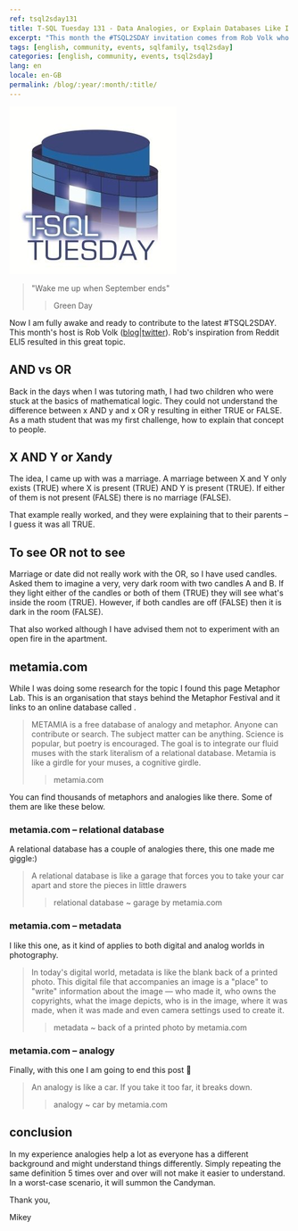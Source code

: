 ```yaml
---
ref: tsql2sday131
title: T-SQL Tuesday 131 - Data Analogies, or Explain Databases Like I'm Five!
excerpt: "This month the #TSQL2SDAY invitation comes from Rob Volk who asks about the analogies we use to explain data concepts."
tags: [english, community, events, sqlfamily, tsql2sday]
categories: [english, community, events, tsql2sday]
lang: en
locale: en-GB
permalink: /blog/:year/:month/:title/
---
```


[![T-SQL Tuesday Logo](/assets/images/t-sql-tuesday-logo.jpg)](https://sqlrblog.wordpress.com/2020/10/05/t-sql-tuesday-131-data-analogies-or-explain-databases-like-im-five/ "T-SQL Tuesday invitation")

> "Wake me up when September ends"
>> Green Day

Now I am fully awake and ready to contribute to the latest #TSQL2SDAY. This month's host is Rob Volk ([blog](https://sqlrblog.wordpress.com/)\|[twitter](https://twitter.com/sql_r)). Rob's inspiration from Reddit ELI5 resulted in this great topic.

## AND vs OR

Back in the days when I was tutoring math, I had two children who were stuck at the basics of mathematical logic. They could not understand the difference between x AND y and x OR y resulting in either TRUE or FALSE. As a math student that was my first challenge, how to explain that concept to people.

## X AND Y or Xandy

The idea, I came up with was a marriage. A marriage between X and Y only exists (TRUE) where X is present (TRUE) AND Y is present (TRUE). If either of them is not present (FALSE) there is no marriage (FALSE).

That example really worked, and they were explaining that to their parents – I guess it was all TRUE.

## To see OR not to see

Marriage or date did not really work with the OR, so I have used candles. Asked them to imagine a very, very dark room with two candles A and B. If they light either of the candles or both of them (TRUE) they will see what's inside the room (TRUE). However, if both candles are off (FALSE) then it is dark in the room (FALSE).

That also worked although I have advised them not to experiment with an open fire in the apartment.

## metamia.com

While I was doing some research for the topic I found this page Metaphor Lab. This is an organisation that stays behind the Metaphor Festival and it links to an online database called [](metamia.com).

> METAMIA is a free database of analogy and metaphor. Anyone can contribute or search. The subject matter can be anything. Science is popular, but poetry is encouraged. The goal is to integrate our fluid muses with the stark literalism of a relational database. Metamia is like a girdle for your muses, a cognitive girdle.
>> metamia.com

You can find thousands of metaphors and analogies like there. Some of them are like these below.

### metamia.com – relational database

A relational database has a couple of analogies there, this one made me giggle:)

> A relational database is like a garage that forces you to take your car apart and store the pieces in little drawers
>> relational database ~ garage by metamia.com

### metamia.com – metadata

I like this one, as it kind of applies to both digital and analog worlds in photography.

> In today's digital world, metadata is like the blank back of a printed photo. This digital file that accompanies an image is a "place" to "write" information about the image — who made it, who owns the copyrights, what the image depicts, who is in the image, where it was made, when it was made and even camera settings used to create it. 
>> metadata ~ back of a printed photo by metamia.com

### metamia.com – analogy

Finally, with this one I am going to end this post 🙂

> An analogy is like a car. If you take it too far, it breaks down.
>> analogy ~ car by metamia.com

## conclusion

In my experience analogies help a lot as everyone has a different background and might understand things differently. Simply repeating the same definition 5 times over and over will not make it easier to understand. In a worst-case scenario, it will summon the Candyman.

Thank you,

Mikey